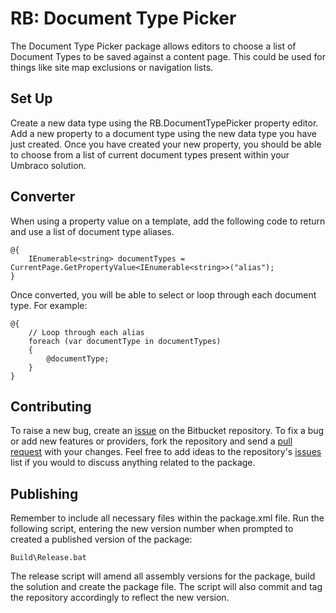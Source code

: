 # RB: Document Type Picker

The Document Type Picker package allows editors to choose a list of Document Types to be saved against a content page. This could be used for things like site map exclusions or navigation lists.

## Set Up

Create a new data type using the RB.DocumentTypePicker property editor. Add a new property to a document type using the new data type you have just created. Once you have created your new property, you should be able to choose from a list of current document types present within your Umbraco solution.

## Converter

When using a property value on a template, add the following code to return and use a list of document type aliases.

    @{
        IEnumerable<string> documentTypes = CurrentPage.GetPropertyValue<IEnumerable<string>>("alias");
    }
	
Once converted, you will be able to select or loop through each document type. For example:

    @{
        // Loop through each alias
        foreach (var documentType in documentTypes)
        {
            @documentType;
        }
    }

## Contributing

To raise a new bug, create an [issue](https://bitbucket.org/rbdigital/umbraco-documenttype-picker/issues) on the Bitbucket repository. To fix a bug or add new features or providers, fork the repository and send a [pull request](https://bitbucket.org/rbdigital/umbraco-documenttype-picker/pull-requests) with your changes. Feel free to add ideas to the repository's [issues](https://bitbucket.org/rbdigital/umbraco-documenttype-picker/issues) list if you would to discuss anything related to the package.

## Publishing

Remember to include all necessary files within the package.xml file. Run the following script, entering the new version number when prompted to created a published version of the package:

    Build\Release.bat

The release script will amend all assembly versions for the package, build the solution and create the package file. The script will also commit and tag the repository accordingly to reflect the new version.